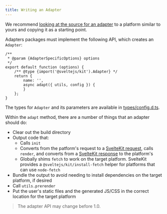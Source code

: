 ```yaml
---
title: Writing an Adapter
---
```


We recommend [looking at the source for an adapter](https://github.com/sveltejs/kit/tree/master/packages) to a platform similar to yours and copying it as a starting point.

Adapters packages must implement the following API, which creates an `Adapter`:
```
/**
 * @param {AdapterSpecificOptions} options
 */
export default function (options) {
	/** @type {import('@sveltejs/kit').Adapter} */
	return {
		name: '',
		async adapt({ utils, config }) {
		}
	};
}
```

The types for `Adapter` and its parameters are available in [types/config.d.ts](https://github.com/sveltejs/kit/blob/master/packages/kit/types/config.d.ts).

Within the `adapt` method, there are a number of things that an adapter should do:
- Clear out the build directory
- Output code that:
  - Calls `init`
  - Converts from the patform's request to a [SvelteKit request](#hooks-handle), calls `render`, and converts from a [SvelteKit response](#hooks-handle) to the platform's
  - Globally shims `fetch` to work on the target platform. SvelteKit provides a `@sveltejs/kit/install-fetch` helper for platforms that can use `node-fetch`
- Bundle the output to avoid needing to install dependencies on the target platform, if desired
- Call `utils.prerender`
- Put the user's static files and the generated JS/CSS in the correct location for the target platform

> The adapter API may change before 1.0.
